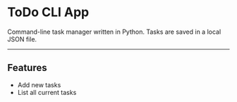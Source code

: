 # ToDo CLI App

Command-line task manager written in Python. Tasks are saved in a local JSON file.

---

## Features

- Add new tasks
- List all current tasks